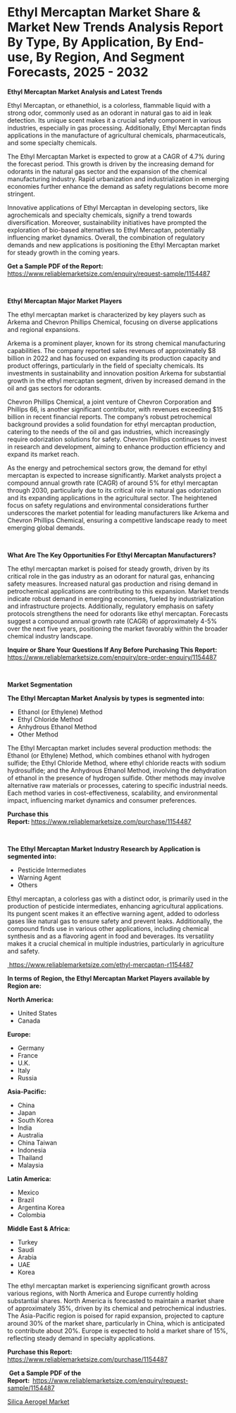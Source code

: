 <p><h1>Ethyl Mercaptan Market Share & Market New Trends Analysis Report By Type, By Application, By End-use, By Region, And Segment Forecasts, 2025 - 2032</h1></p><p><strong>Ethyl Mercaptan Market Analysis and Latest Trends</strong></p>
<p><p>Ethyl Mercaptan, or ethanethiol, is a colorless, flammable liquid with a strong odor, commonly used as an odorant in natural gas to aid in leak detection. Its unique scent makes it a crucial safety component in various industries, especially in gas processing. Additionally, Ethyl Mercaptan finds applications in the manufacture of agricultural chemicals, pharmaceuticals, and some specialty chemicals.</p><p>The Ethyl Mercaptan Market is expected to grow at a CAGR of 4.7% during the forecast period. This growth is driven by the increasing demand for odorants in the natural gas sector and the expansion of the chemical manufacturing industry. Rapid urbanization and industrialization in emerging economies further enhance the demand as safety regulations become more stringent. </p><p>Innovative applications of Ethyl Mercaptan in developing sectors, like agrochemicals and specialty chemicals, signify a trend towards diversification. Moreover, sustainability initiatives have prompted the exploration of bio-based alternatives to Ethyl Mercaptan, potentially influencing market dynamics. Overall, the combination of regulatory demands and new applications is positioning the Ethyl Mercaptan market for steady growth in the coming years.</p></p>
<p><strong>Get a Sample PDF of the Report:&nbsp;</strong> <a href="https://www.reliablemarketsize.com/enquiry/request-sample/1154487?utm_campaign=3104&utm_medium=2&utm_source=Github&utm_content=ia&utm_term=31032025&utm_id=ethyl-mercaptan">https://www.reliablemarketsize.com/enquiry/request-sample/1154487</a></p>
<p>&nbsp;</p>
<p><strong>Ethyl Mercaptan Major Market Players</strong></p>
<p><p>The ethyl mercaptan market is characterized by key players such as Arkema and Chevron Phillips Chemical, focusing on diverse applications and regional expansions.</p><p>Arkema is a prominent player, known for its strong chemical manufacturing capabilities. The company reported sales revenues of approximately $8 billion in 2022 and has focused on expanding its production capacity and product offerings, particularly in the field of specialty chemicals. Its investments in sustainability and innovation position Arkema for substantial growth in the ethyl mercaptan segment, driven by increased demand in the oil and gas sectors for odorants.</p><p>Chevron Phillips Chemical, a joint venture of Chevron Corporation and Phillips 66, is another significant contributor, with revenues exceeding $15 billion in recent financial reports. The company’s robust petrochemical background provides a solid foundation for ethyl mercaptan production, catering to the needs of the oil and gas industries, which increasingly require odorization solutions for safety. Chevron Phillips continues to invest in research and development, aiming to enhance production efficiency and expand its market reach.</p><p>As the energy and petrochemical sectors grow, the demand for ethyl mercaptan is expected to increase significantly. Market analysts project a compound annual growth rate (CAGR) of around 5% for ethyl mercaptan through 2030, particularly due to its critical role in natural gas odorization and its expanding applications in the agricultural sector. The heightened focus on safety regulations and environmental considerations further underscores the market potential for leading manufacturers like Arkema and Chevron Phillips Chemical, ensuring a competitive landscape ready to meet emerging global demands.</p></p>
<p>&nbsp;</p>
<p><strong>What Are The Key Opportunities For Ethyl Mercaptan Manufacturers?</strong></p>
<p><p>The ethyl mercaptan market is poised for steady growth, driven by its critical role in the gas industry as an odorant for natural gas, enhancing safety measures. Increased natural gas production and rising demand in petrochemical applications are contributing to this expansion. Market trends indicate robust demand in emerging economies, fueled by industrialization and infrastructure projects. Additionally, regulatory emphasis on safety protocols strengthens the need for odorants like ethyl mercaptan. Forecasts suggest a compound annual growth rate (CAGR) of approximately 4-5% over the next five years, positioning the market favorably within the broader chemical industry landscape.</p></p>
<p><strong>Inquire or Share Your Questions If Any Before Purchasing This Report:</strong> <a href="https://www.reliablemarketsize.com/enquiry/pre-order-enquiry/1154487?utm_campaign=3104&utm_medium=2&utm_source=Github&utm_content=ia&utm_term=31032025&utm_id=ethyl-mercaptan">https://www.reliablemarketsize.com/enquiry/pre-order-enquiry/1154487</a></p>
<p>&nbsp;</p>
<p><strong>Market Segmentation</strong></p>
<p><strong>The Ethyl Mercaptan Market Analysis by types is segmented into:</strong></p>
<p><ul><li>Ethanol (or Ethylene) Method</li><li>Ethyl Chloride Method</li><li>Anhydrous Ethanol Method</li><li>Other Method</li></ul></p>
<p><p>The Ethyl Mercaptan market includes several production methods: the Ethanol (or Ethylene) Method, which combines ethanol with hydrogen sulfide; the Ethyl Chloride Method, where ethyl chloride reacts with sodium hydrosulfide; and the Anhydrous Ethanol Method, involving the dehydration of ethanol in the presence of hydrogen sulfide. Other methods may involve alternative raw materials or processes, catering to specific industrial needs. Each method varies in cost-effectiveness, scalability, and environmental impact, influencing market dynamics and consumer preferences.</p></p>
<p><strong>Purchase this Report:&nbsp;</strong><a href="https://www.reliablemarketsize.com/purchase/1154487?utm_campaign=3104&utm_medium=2&utm_source=Github&utm_content=ia&utm_term=31032025&utm_id=ethyl-mercaptan">https://www.reliablemarketsize.com/purchase/1154487</a></p>
<p>&nbsp;</p>
<p><strong>The Ethyl Mercaptan Market Industry Research by Application is segmented into:</strong></p>
<p><ul><li>Pesticide Intermediates</li><li>Warning Agent</li><li>Others</li></ul></p>
<p><p>Ethyl mercaptan, a colorless gas with a distinct odor, is primarily used in the production of pesticide intermediates, enhancing agricultural applications. Its pungent scent makes it an effective warning agent, added to odorless gases like natural gas to ensure safety and prevent leaks. Additionally, the compound finds use in various other applications, including chemical synthesis and as a flavoring agent in food and beverages. Its versatility makes it a crucial chemical in multiple industries, particularly in agriculture and safety.</p></p>
<p><a href="https://www.reliablemarketsize.com/ethyl-mercaptan-r1154487?utm_campaign=3104&utm_medium=2&utm_source=Github&utm_content=ia&utm_term=31032025&utm_id=ethyl-mercaptan">&nbsp;https://www.reliablemarketsize.com/ethyl-mercaptan-r1154487</a></p>
<p><strong>In terms of Region, the Ethyl Mercaptan Market Players available by Region are:</strong></p>
<p>
    <p> <strong> North America: </strong>
        <ul>
            <li>United States</li>
            <li>Canada</li>
        </ul>
        </p> 
    <p> <strong> Europe: </strong>
        <ul>
            <li>Germany</li>
            <li>France</li>
            <li>U.K.</li>
            <li>Italy</li>
            <li>Russia</li>
        </ul>
        </p> 
    <p> <strong> Asia-Pacific: </strong>
        <ul>
            <li>China</li>
            <li>Japan</li>
            <li>South Korea</li>
            <li>India</li>
            <li>Australia</li>
            <li>China Taiwan</li>
            <li>Indonesia</li>
            <li>Thailand</li>
            <li>Malaysia</li>
        </ul>
        </p> 
    <p> <strong> Latin America: </strong>
        <ul>
            <li>Mexico</li>
            <li>Brazil</li>
            <li>Argentina Korea</li>
            <li>Colombia</li>
        </ul>
        </p> 
    <p> <strong> Middle East & Africa: </strong>
        <ul>
            <li>Turkey</li>
            <li>Saudi</li>
            <li>Arabia</li>
            <li>UAE</li>
            <li>Korea</li>
        </ul>
    </p>
    </p>
<p><p>The ethyl mercaptan market is experiencing significant growth across various regions, with North America and Europe currently holding substantial shares. North America is forecasted to maintain a market share of approximately 35%, driven by its chemical and petrochemical industries. The Asia-Pacific region is poised for rapid expansion, projected to capture around 30% of the market share, particularly in China, which is anticipated to contribute about 20%. Europe is expected to hold a market share of 15%, reflecting steady demand in specialty applications.</p></p>
<p><strong>Purchase this Report: </strong><a href="https://www.reliablemarketsize.com/purchase/1154487?utm_campaign=3104&utm_medium=2&utm_source=Github&utm_content=ia&utm_term=31032025&utm_id=ethyl-mercaptan">https://www.reliablemarketsize.com/purchase/1154487</a></p>
<p>&nbsp;<strong>Get a Sample PDF of the Report:&nbsp;&nbsp;</strong><a href="https://www.reliablemarketsize.com/enquiry/request-sample/1154487?utm_campaign=3104&utm_medium=2&utm_source=Github&utm_content=ia&utm_term=31032025&utm_id=ethyl-mercaptan">https://www.reliablemarketsize.com/enquiry/request-sample/1154487</a></p>
<p><strong></strong></p>
<p><p><a href="https://github.com/geyangvayora/Market-Research-Report-List-1/blob/main/silica-aerogel-market.md?utm_campaign=3104&utm_medium=2&utm_source=Github&utm_content=ia&utm_term=31032025&utm_id=ethyl-mercaptan">Silica Aerogel Market</a></p></p>